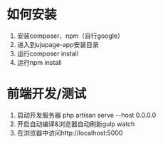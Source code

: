 # 如何安装
1. 安装composer、npm（自行google）
2. 进入到ujupage-app安装目录
3. 运行composer install
4. 运行npm install

# 前端开发/测试
1. 启动开发服务器 php artisan serve --host 0.0.0.0
2. 开启自动编译&浏览器自动刷新gulp watch
3. 在浏览器中访问http://localhost:5000
